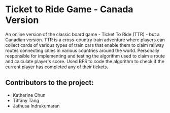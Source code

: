 # Ticket to Ride Game - Canada Version
An online version of the classic board game - Ticket To Ride (TTR) - but a Canadian version. TTR is a cross-country train adventure where players can collect cards of various types of train cars that enable them to claim railway routes connecting cities in various countries around the world. Personally responsible for implementing and testing the algorithm used to claim a route and calculate player's score. Used BFS to code the algorithm to check if the current player has completed any of their tickets.

## Contributors to the project:
- Katherine Chun
- Tiffany Tang
- Jathusa Indrakumaran
